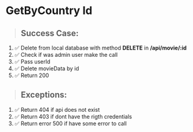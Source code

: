 # GetByCountry Id

> ## Success Case:
1. ✅ Delete from local database with method **DELETE** in **/api/movie/:id**
1. ✅ Check if was admin user make the call
1. ✅ Pass userId
1. ✅ Delete movieData by id
1. ✅ Return 200

> ## Exceptions:
1. ✅ Return 404 if api does not exist
1. ✅ Return 403 if dont have the rigth credentials
1. ✅ Return error 500 if have some error to call